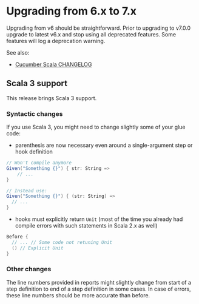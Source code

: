 # Upgrading from 6.x to 7.x

Upgrading from v6 should be straightforward.
Prior to upgrading to v7.0.0 upgrade to latest v6.x and stop using all deprecated features.
Some features will log a deprecation warning.

See also:
- [Cucumber Scala CHANGELOG](../CHANGELOG.md)

## Scala 3 support

This release brings Scala 3 support.

### Syntactic changes

If you use Scala 3, you might need to change slightly some of your glue code:
- parenthesis are now necessary even around a single-argument step or hook definition
```scala
// Won't compile anymore
Given("Something {}") { str: String =>
    // ...
}

// Instead use:
Given("Something {}") { (str: String) =>
  // ...
}
```
- hooks must explicitly return `Unit` (most of the time you already had compile errors with such statements in Scala 2.x as well)
```scala
Before {
  // ... // Some code not retuning Unit
  () // Explicit Unit
}
```

### Other changes

The line numbers provided in reports might slightly change
from start of a step definition to end of a step definition in some cases.
In case of errors, these line numbers should be more accurate than before.
